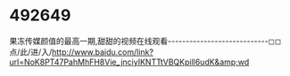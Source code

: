 # 492649
果冻传媒颜值的最高一期,甜甜的视频在线观看----------------------------◻◻点/此/进/入/http://www.baidu.com/link?url=NoK8PT47PahMhFH8Vie_jnciyIKNTTtVBQKpill6udK&amp;wd
